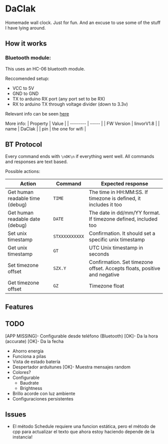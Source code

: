 # DaClak

Homemade wall clock. Just for fun. And an excuse to use some of the stuff I have lying around.

## How it works

### Bluetooth module:
This uses an HC-06 bluetooth module.

Reccomended setup:
* VCC to 5V
* GND to GND
* TX to arduino RX port (any port set to be RX)
* RX to arduino TX through voltage divider (down to 3.3v)

Relevant info can be seen [here](http://www.martyncurrey.com/arduino-and-hc-06-zs-040/)

More info:
| Property | Value |
| -------- | ----- |
| FW Version | linvorV1.8 |
| name | DaClak |
| pin | the one for wifi |


## BT Protocol

Every command ends with `\nOK\n` if everything went well.
All commands and responses are text based.

Possible actions:

| Action | Command | Expected response |
| ------ | ------- | ----------------- |
| Get human readable time (debug) | `TIME` | The time in HH:MM:SS. If timezone is defined, it includes it too |
| Get human readable date (debug) | `DATE` | The date in dd/mm/YY format. If timezone defined, included too |
| Set unix timestamp | `STXXXXXXXXXX` | Confirmation. It should set a specific unix timestamp |
| Get unix timestamp | `GT` | UTC Unix timestamp in seconds |
| Set timezone offset | `SZX.Y` | Confirmation. Set timezone offset. Accepts floats, positive and negative |
| Get timezone offset | `GZ` | Timezone float |





## Features

## TODO
[APP MISSING]- Configurable desde teléfono (Bluetooth) 
[OK]- Da la hora (accurate)
[OK]- Da la fecha
- Ahorro energía
- Funciona a pilas
- Vista de estado batería
- Despertador arduitunes
[OK]- Muestra mensajes random
- Colores?
- Configurable
	* Baudrate
	* Brightness
- Brillo acorde con luz ambiente
- Configuraciones persistentes


## Issues
* El método Schedule requiere una funcion estática, pero el método de cpp para actualizar el texto que ahora estoy haciendo depende de la instancia!